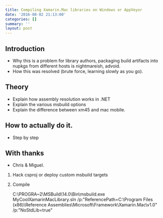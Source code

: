 ```yaml
---
title: Compiling Xamarin.Mac libraries on Windows or AppVeyor
date: '2016-08-02 21:13:00'
categories: []
summary: ''
layout: post
---
```

## Introduction
* Why this is a problem for library authors, packaging build artifacts into nupkgs from different hosts is nightmareish, advoid.
* How this was resolved (brute force, learning slowly as you go).

## Theory
* Explain how assembly resolution works in .NET
* Explain the various msbuild options
* Explain the difference between xm45 and mac mobile.

## How to actually do it.
* Step by step

## With thanks
* Chris & Miguel.

1. Hack csproj or deploy custom msbuild targets
2. Compile

    C:\PROGRA~2\MSBuild\14.0\Bin\msbuild.exe MyCoolXamarinMacLibrary.sln /p:"ReferencePath=C:\Program Files (x86)\Reference Assemblies\Microsoft\Framework\Xamarin.Mac\v1.0" /p:"NoStdLib=true"

